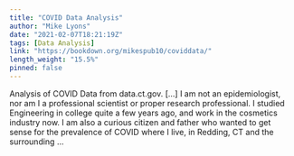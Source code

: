 ```yaml
---
title: "COVID Data Analysis"
author: "Mike Lyons"
date: "2021-02-07T18:21:19Z"
tags: [Data Analysis]
link: "https://bookdown.org/mikespub10/coviddata/"
length_weight: "15.5%"
pinned: false
---
```


Analysis of COVID Data from data.ct.gov. [...] I am not an epidemiologist, nor am I a professional scientist or proper research professional. I studied Engineering in college quite a few years ago, and work in the cosmetics industry now. I am also a curious citizen and father who wanted to get sense for the prevalence of COVID where I live, in Redding, CT and the surrounding ...
